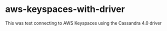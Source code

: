 # aws-keyspaces-with-driver
This was test connecting to AWS Keyspaces using the Cassandra 4.0 driver
